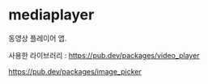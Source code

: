 # mediaplayer

동영상 플레이어 앱.

사용한 라이브러리 :
https://pub.dev/packages/video_player



https://pub.dev/packages/image_picker
